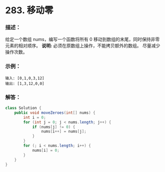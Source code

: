# 283. 移动零

### 描述：
给定一个数组 nums，编写一个函数将所有 0 移动到数组的末尾，同时保持非零元素的相对顺序。
**说明:**
必须在原数组上操作，不能拷贝额外的数组。
尽量减少操作次数。
### 示例：
```
输入: [0,1,0,3,12]
输出: [1,3,12,0,0]
```
### 解答：

```java
class Solution {
    public void moveZeroes(int[] nums) {
        int i = 0;
        for (int j = 0; j < nums.length; j++) {
            if (nums[j] != 0) {
                nums[i++] = nums[j];
            }
        }
        for (; i < nums.length; i++) {
            nums[i] = 0;
        }
    }
}
```